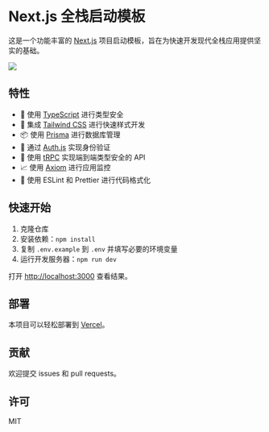 # Next.js 全栈启动模板

这是一个功能丰富的 [Next.js](https://nextjs.org/) 项目启动模板，旨在为快速开发现代全栈应用提供坚实的基础。

![](https://hyacinth-blog.oss-cn-guangzhou.aliyuncs.com/img/screenshot.png)

## 特性

- 📏 使用 [TypeScript](https://www.typescriptlang.org/) 进行类型安全
- 💅 集成 [Tailwind CSS](https://tailwindcss.com) 进行快速样式开发
- 📦 使用 [Prisma](https://www.prisma.io/) 进行数据库管理
- 🔐 通过 [Auth.js](https://authjs.dev/) 实现身份验证
- 🚀 使用 [tRPC](https://trpc.io/) 实现端到端类型安全的 API
- 📈 使用 [Axiom](https://www.axiom.co/) 进行应用监控
- 💎 使用 ESLint 和 Prettier 进行代码格式化

## 快速开始

1. 克隆仓库
2. 安装依赖：`npm install`
3. 复制 `.env.example` 到 `.env` 并填写必要的环境变量
4. 运行开发服务器：`npm run dev`

打开 [http://localhost:3000](http://localhost:3000) 查看结果。

## 部署

本项目可以轻松部署到 [Vercel](https://vercel.com/)。

## 贡献

欢迎提交 issues 和 pull requests。

## 许可

MIT